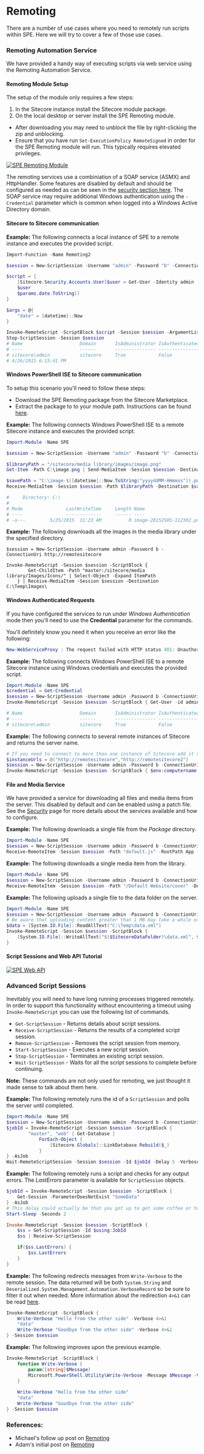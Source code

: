 # Remoting

There are a number of use cases where you need to remotely run scripts within SPE. Here we will try to cover a few of those use cases.

### Remoting Automation Service

We have provided a handy way of executing scripts via web service using the Remoting Automation Service.

#### Remoting Module Setup

The setup of the module only requires a few steps:
1. In the Sitecore instance install the Sitecore module package.
2. On the local desktop or server install the SPE Remoting module.
 * After downloading you may need to *unblock* the file by right-clicking the zip and unblocking.
 * Ensure that you have run `Set-ExecutionPolicy RemoteSigned` in order for the SPE Remoting module will run. This typically requires elevated privileges.

[![SPE Remoting Module](http://img.youtube.com/vi/fGvT8eDdWrg/0.jpg)](http://www.youtube.com/watch?v=fGvT8eDdWrg "Click for a quick demo")

The remoting services use a combiniation of a SOAP service (ASMX) and HttpHandler. Some features are disabled by default and should be configured as needed as can be seen in the [security section here](security.md). The SOAP service may require additional Windows authentication using the `-Credential` parameter which is common when logged into a Windows Active Directory domain.

#### Sitecore to Sitecore communication

**Example:** The following connects a local instance of SPE to a remote instance and executes the provided script.

```powershell
Import-Function -Name Remoting2

$session = New-ScriptSession -Username "admin" -Password "b" -ConnectionUri "http://remotesitecore"

$script = {
    [Sitecore.Security.Accounts.User]$user = Get-User -Identity admin
    $user
    $params.date.ToString()
}

$args = @{
    "date" = [datetime]::Now
}

Invoke-RemoteScript -ScriptBlock $script -Session $session -ArgumentList $args
Stop-ScriptSession -Session $session
# Name                     Domain       IsAdministrator IsAuthenticated
# ----                     ------       --------------- ---------------
# sitecore\admin           sitecore     True            False          
# 4/26/2015 6:15:41 PM
```

#### Windows PowerShell ISE to Sitecore communication

To setup this scenario you'll need to follow these steps:
* Download the SPE Remoting package from the Sitecore Marketplace.
* Extract the package to to your module path. Instructions can be found [here][3].

**Example:** The following connects Windows PowerShell ISE to a remote Sitecore instance and executes the provided script.

```powershell
Import-Module -Name SPE

$session = New-ScriptSession -Username "admin" -Password "b" -ConnectionUri http://remotesitecore

$libraryPath = "/sitecore/media library/images/image.png"
Get-Item -Path C:\image.png | Send-MediaItem -Session $session -Destination $libraryPath

$savePath = "C:\image-$([datetime]::Now.ToString("yyyyddMM-HHmmss")).png"
Receive-MediaItem -Session $session -Path $libraryPath -Destination $savePath

#     Directory: C:\
# 
# Mode                LastWriteTime     Length Name
# ----                -------------     ------ ----
# -a---         5/25/2015  11:23 AM          0 image-20152505-112302.png  
```

**Example:** The following downloads all the images in the media library under the specified directory.

```powershel
$session = New-ScriptSession -Username admin -Password b -ConnectionUri http://remotesitecore

Invoke-RemoteScript -Session $session -ScriptBlock { 
        Get-ChildItem -Path "master:/sitecore/media library/Images/Icons/" | Select-Object -Expand ItemPath 
    } | Receive-MediaItem -Session $session -Destination C:\Temp\Images\
```

#### Windows Authenticated Requests

If you have configured the services to run under *Windows Authentication* mode then you'll need to use the **Credential** parameter for the commands.

You'll definitely know you need it when you receive an error like the following:

```powershell
New-WebServiceProxy : The request failed with HTTP status 401: Unauthorized.
```

**Example:** The following connects Windows PowerShell ISE to a remote Sitecore instance using Windows credentials and executes the provided script.

```powershell
Import-Module -Name SPE
$credential = Get-Credential
$session = New-ScriptSession -Username admin -Password b -ConnectionUri http://remotesitecore -Credential $credential
Invoke-RemoteScript -Session $session -ScriptBlock { Get-User -id admin }

# Name                     Domain       IsAdministrator IsAuthenticated
# ----                     ------       --------------- ---------------
# sitecore\admin           sitecore     True            False    
```

**Example:** The following connects to several remote instances of Sitecore and returns the server name.

```powershell
# If you need to connect to more than one instance of Sitecore add it to the list.
$instanceUrls = @("http://remotesitecore","http://remotesitecore2")
$session = New-ScriptSession -Username admin -Password b -ConnectionUri $instanceUrls
Invoke-RemoteScript -Session $session -ScriptBlock { $env:computername }
```

#### File and Media Service

We have provided a service for downloading all files and media items from the server. This disabled by default and can be enabled using a patch file. See the [Security](security.md) page for more details about the services available and how to configure.

**Example:** The following downloads a single file from the *Package* directory.

```powershell
Import-Module -Name SPE
$session = New-ScriptSession -Username admin -Password b -ConnectionUri http://remotesitecore
Receive-RemoteItem -Session $session -Path "default.js" -RootPath App -Destination "C:\Files\"
```

**Example:** The following downloads a single media item from the library.

```powershell
Import-Module -Name SPE
$session = New-ScriptSession -Username admin -Password b -ConnectionUri http://remotesitecore
Receive-RemoteItem -Session $session -Path "/Default Website/cover" -Destination "C:\Images\" -Database master
```

**Example:** The following uploads a single file to the data folder on the server.

```powershell
Import-Module -Name SPE
$session = New-ScriptSession -Username admin -Password b -ConnectionUri http://remotesitecore
# Be aware that uploading content greater than 1 MB may take a while or even timeout.
$data = [System.IO.File]::ReadAllText("C:\Temp\data.xml")
Invoke-RemoteScript -Session $session -ScriptBlock {
    [System.IO.File]::WriteAllText("$($SitecoreDataFolder)\data.xml", $using:data)
}
```

#### Script Sessions and Web API Tutorial

[![SPE Web API](http://img.youtube.com/vi/SmZBGKOryzQ/0.jpg)](https://www.youtube.com/watch?v=SmZBGKOryzQ "Click for a quick demo")

### Advanced Script Sessions

Inevitably you will need to have long running processes triggered remotely. In order to support this functionality without encountering a timeout using `Invoke-RemoteScript` you can use the following list of commands.

* `Get-ScriptSession` - Returns details about script sessions.
* `Receive-ScriptSession` - Returns the results of a completed script session.
* `Remove-ScriptSession` - Removes the script session from memory.
* `Start-ScriptSession` - Executes a new script session.
* `Stop-ScriptSession` - Terminates an existing script session.
* `Wait-ScriptSession` - Waits for all the script sessions to complete before continuing.

**Note:** These commands are not only used for remoting, we just thought it made sense to talk about them here.
 
**Example:** The following remotely runs the id of a `ScriptSession` and polls the server until completed.
```powershell
Import-Module -Name SPE
$session = New-ScriptSession -Username admin -Password b -ConnectionUri http://remotesitecore
$jobId = Invoke-RemoteScript -Session $session -ScriptBlock {
        "master", "web" | Get-Database | 
            ForEach-Object { 
                [Sitecore.Globals]::LinkDatabase.Rebuild($_)
            }
} -AsJob
Wait-RemoteScriptSession -Session $session -Id $jobId -Delay 5 -Verbose
```

**Example:** The following remotely runs a script and checks for any output errors. The *LastErrors* parameter is available for `ScriptSession` objects.
```powershell
$jobId = Invoke-RemoteScript -Session $session -ScriptBlock {
    Get-Session -ParameterDoesNotExist "SomeData"
} -AsJob
# This delay could actually be that you got up to get some coffee or tea.
Start-Sleep -Seconds 2

Invoke-RemoteScript -Session $session -ScriptBlock {
    $ss = Get-ScriptSession -Id $using:JobId
    $ss | Receive-ScriptSession

    if($ss.LastErrors) {
        $ss.LastErrors
    }
}
```

**Example:** The following redirects messages from `Write-Verbose` to the remote session. The data returned will be both `System.String` and `Deserialized.System.Management.Automation.VerboseRecord` so be sure to filter it out when needed. More information about the redirection `4>&1` can be read [here][4].
```powershell
Invoke-RemoteScript -ScriptBlock {
    Write-Verbose "Hello from the other side" -Verbose 4>&1
    "data"    
    Write-Verbose "Goodbye from the other side" -Verbose 4>&1
} -Session $session
```

**Example:** The following improves upon the previous example.
```powershell
Invoke-RemoteScript -ScriptBlock {
    function Write-Verbose {
        param([string]$Message)
        Microsoft.PowerShell.Utility\Write-Verbose -Message $Message -Verbose 4>&1
    }
    
    Write-Verbose "Hello from the other side"
    "data"    
    Write-Verbose "Goodbye from the other side"
} -Session $session
```
### References:
* Michael's follow up post on [Remoting][2]
* Adam's initial post on [Remoting][1]

[1]: http://blog.najmanowicz.com/2014/10/10/sitecore-powershell-extensions-remoting/
[2]: http://michaellwest.blogspot.com/2015/07/sitecore-powershell-extensions-remoting.html
[3]: https://msdn.microsoft.com/en-us/library/dd878350(v=vs.85).aspx
[4]: https://blogs.technet.microsoft.com/heyscriptingguy/2014/03/30/understanding-streams-redirection-and-write-host-in-powershell/
